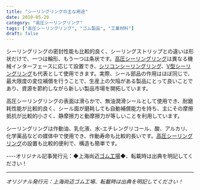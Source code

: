 ```yaml
---
title: "シーリングリングの主な用途"
date: 2010-05-20
category: "高圧シーリングリング"
tags: ["高圧シーリングリング", "ゴム製品", "工業材料"]
draft: false
---
```


シーリングリングの密封性能も比較的良く、シーリングストリップとの違いは形状だけで、一つは輪形、もう一つは条状です。[高圧シーリングリング](http://www.smpolymer.com/gaoyamifengquan/)は異なる機械インターフェースに応じて設置でき、[シリコンシーリングリング](http://www.smpolymer.com/)、[V型シーリングリング](http://www.smpolymer.com/)も代表として使用できます。実際、シール部品の作用はほぼ同じで、最大限度の変位補償を行うことで、生産上の欠陥がある製品にとって良いことであり、資源を節約しながら新しい製品市場を開拓しています。

高圧シーリングリングの表面は滑らかで、無油潤滑シールとして使用でき、耐磨耗性能が比較的良く、シール面が磨耗しても自動補償能力を持ち、主にその摩擦抵抗が比較的小さく、静摩擦力と動摩擦力が等しいことを利用しています。

シーリングリングは作動油、乳化液、水-エチレングリコール、酸、アルカリ、化学薬品などの媒体中で使用でき、作動寿命も比較的長いです。[高圧シーリングリング](http://www.smpolymer.com/gaoyamifengquan/)の設置も比較的便利で、構造も簡単です。

----オリジナル記事発行元：◆上海尚迈[ゴム工場](http://www.smpolymer.com/)◆、転載時は出典を明記してください！

---

*オリジナル発行元：上海尚迈ゴム工場、転載時は出典を明記してください！*